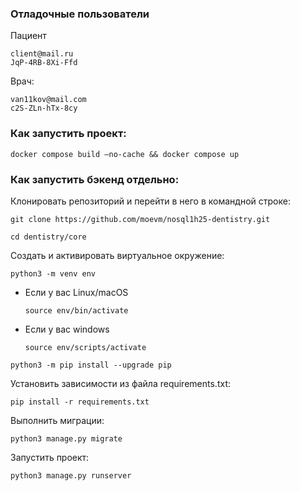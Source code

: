 ### Отладочные пользователи
Пациент
```
client@mail.ru
JqP-4RB-8Xi-Ffd
```
Врач:
```
van11kov@mail.com
c2S-ZLn-hTx-8cy
```
### Как запустить проект:
```
docker compose build –no-cache && docker compose up
```


### Как запустить бэкенд отдельно:

Клонировать репозиторий и перейти в него в командной строке:

```
git clone https://github.com/moevm/nosql1h25-dentistry.git
```

```
cd dentistry/core
```

Cоздать и активировать виртуальное окружение:

```
python3 -m venv env
```

* Если у вас Linux/macOS

    ```
    source env/bin/activate
    ```

* Если у вас windows

    ```
    source env/scripts/activate
    ```

```
python3 -m pip install --upgrade pip
```

Установить зависимости из файла requirements.txt:

```
pip install -r requirements.txt
```


Выполнить миграции:

```
python3 manage.py migrate
```

Запустить проект:

```
python3 manage.py runserver
```
